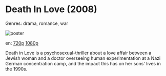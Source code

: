 # Death In Love (2008)

Genres: drama, romance, war

![poster](http://image.tmdb.org/t/p/w500/ekCPV5UWBFudlDkcwyVcu891G00.jpg)

en:
  [720p](magnet:?xt=urn:btih:1BF763FB14D0614B9C36294C9657CDC0C4C8BF14&tr=udp://glotorrents.pw:6969/announce&tr=udp://tracker.opentrackr.org:1337/announce&tr=udp://torrent.gresille.org:80/announce&tr=udp://tracker.openbittorrent.com:80&tr=udp://tracker.coppersurfer.tk:6969&tr=udp://tracker.leechers-paradise.org:6969&tr=udp://p4p.arenabg.ch:1337&tr=udp://tracker.internetwarriors.net:1337)
  [1080p](magnet:?xt=urn:btih:375F16E3F384DA2BD2A4052E8C764B3C79C1CF43&tr=udp://glotorrents.pw:6969/announce&tr=udp://tracker.opentrackr.org:1337/announce&tr=udp://torrent.gresille.org:80/announce&tr=udp://tracker.openbittorrent.com:80&tr=udp://tracker.coppersurfer.tk:6969&tr=udp://tracker.leechers-paradise.org:6969&tr=udp://p4p.arenabg.ch:1337&tr=udp://tracker.internetwarriors.net:1337)
  


Death in Love is a psychosexual-thriller about a love affair between a Jewish woman and a doctor overseeing human experimentation at a Nazi German concentration camp, and the impact this has on her sons' lives in the 1990s.